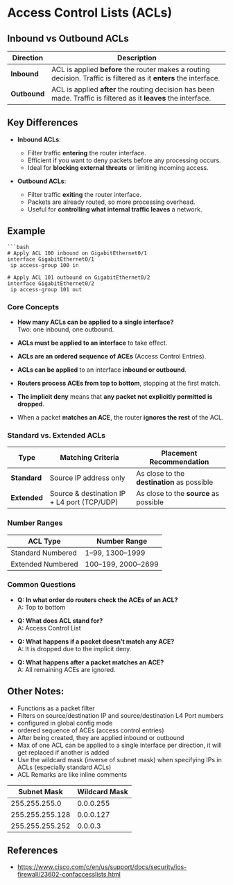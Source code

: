 # Access Control Lists (ACLs) 

## Inbound vs Outbound ACLs

| Direction | Description |
|-----------|-------------|
| **Inbound** | ACL is applied **before** the router makes a routing decision. Traffic is filtered as it **enters** the interface. |
| **Outbound** | ACL is applied **after** the routing decision has been made. Traffic is filtered as it **leaves** the interface. |

## Key Differences

- **Inbound ACLs**:
  - Filter traffic **entering** the router interface.
  - Efficient if you want to deny packets before any processing occurs.
  - Ideal for **blocking external threats** or limiting incoming access.

- **Outbound ACLs**:
  - Filter traffic **exiting** the router interface.
  - Packets are already routed, so more processing overhead.
  - Useful for **controlling what internal traffic leaves** a network.

## Example
~~~
```bash
# Apply ACL 100 inbound on GigabitEthernet0/1
interface GigabitEthernet0/1
 ip access-group 100 in

# Apply ACL 101 outbound on GigabitEthernet0/2
interface GigabitEthernet0/2
 ip access-group 101 out
~~~

### Core Concepts
- **How many ACLs can be applied to a single interface?**  
  Two: one inbound, one outbound.

- **ACLs must be applied to an interface** to take effect.
- **ACLs are an ordered sequence of ACEs** (Access Control Entries).
- **ACLs can be applied** to an interface **inbound or outbound**.
- **Routers process ACEs from top to bottom**, stopping at the first match.
- **The implicit deny** means that **any packet not explicitly permitted is dropped**.
- When a packet **matches an ACE**, the router **ignores the rest** of the ACL.

### Standard vs. Extended ACLs

| Type         | Matching Criteria                           | Placement Recommendation                    |
|--------------|---------------------------------------------|---------------------------------------------|
| **Standard** | Source IP address only                      | As close to the **destination** as possible |
| **Extended** | Source & destination IP + L4 port (TCP/UDP) | As close to the **source** as possible      |

### Number Ranges

| ACL Type          | Number Range     |
|-------------------|------------------|
| Standard Numbered | 1–99, 1300–1999  |
| Extended Numbered | 100–199, 2000–2699 |

### Common Questions

- **Q: In what order do routers check the ACEs of an ACL?**  
  A: Top to bottom

- **Q: What does ACL stand for?**  
  A: Access Control List

- **Q: What happens if a packet doesn’t match any ACE?**  
  A: It is dropped due to the implicit deny.

- **Q: What happens after a packet matches an ACE?**  
  A: All remaining ACEs are ignored.

## Other Notes: 
- Functions as a packet filter
- Filters on source/destination IP and source/destination L4 Port numbers
- configured in global config mode
- ordered sequence of ACEs (access control entries)
- After being created, they are applied inbound or outbound
- Max of one ACL can be applied to a single interface per direction, it will get replaced if another is added
- Use the wildcard mask (inverse of subnet mask) when specifying IPs in ACLs (especially standard ACLs)
- ACL Remarks are like inline comments

| Subnet Mask     | Wildcard Mask |
| --------------- | ------------- |
| 255.255.255.0   | 0.0.0.255     |
| 255.255.255.128 | 0.0.0.127     |
| 255.255.255.252 | 0.0.0.3       |

## References 
- https://www.cisco.com/c/en/us/support/docs/security/ios-firewall/23602-confaccesslists.html

